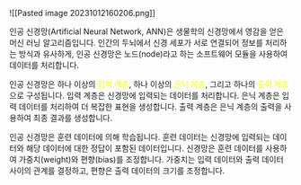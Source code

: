 ![[Pasted image 20231012160206.png]]

인공 신경망(Artificial Neural Network, ANN)은 생물학의 신경망에서 영감을 얻은 머신 러닝 알고리즘입니다. 인간의 두뇌에서 신경 세포가 서로 연결되어 정보를 처리하는 방식과 유사하게, 인공 신경망은 노드(node)라고 하는 소프트웨어 모듈을 사용하여 데이터를 처리합니다.

인공 신경망은 하나 이상의 <font color="#ffff00">입력 계층</font>, 하나 이상의 <font color="#ffff00">은닉 계층</font>, 그리고 하나의 <font color="#ffff00">출력 계층</font>으로 구성됩니다. 입력 계층은 신경망에 입력되는 데이터를 처리합니다. 은닉 계층은 입력 데이터를 처리하여 더 복잡한 표현을 생성합니다. 출력 계층은 은닉 계층의 출력을 사용하여 최종 결과를 생성합니다.

인공 신경망은 훈련 데이터에 의해 학습됩니다. 훈련 데이터는 신경망에 입력되는 데이터와 해당 데이터에 대한 정답이 포함된 데이터입니다. 신경망은 훈련 데이터를 사용하여 가중치(weight)와 편향(bias)를 조정합니다. 가중치는 입력 데이터와 출력 데이터 사이의 관계를 결정하고, 편향은 출력 데이터의 크기를 조정합니다.
